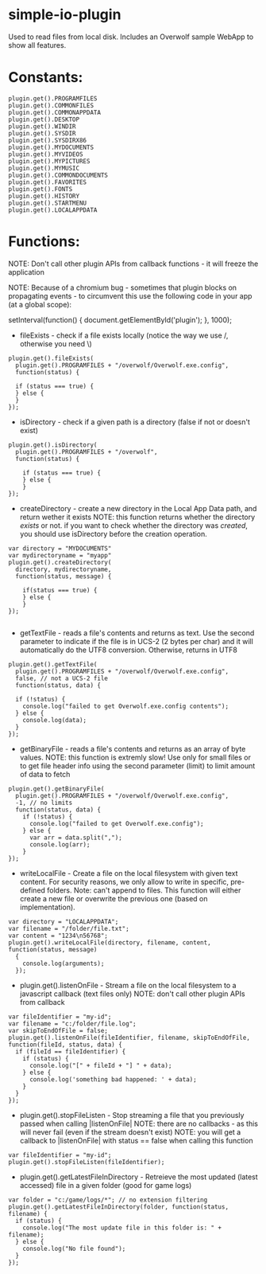 simple-io-plugin
================
Used to read files from local disk.
Includes an Overwolf sample WebApp to show all features.

Constants:
==========
```
plugin.get().PROGRAMFILES
plugin.get().COMMONFILES
plugin.get().COMMONAPPDATA
plugin.get().DESKTOP
plugin.get().WINDIR
plugin.get().SYSDIR
plugin.get().SYSDIRX86
plugin.get().MYDOCUMENTS
plugin.get().MYVIDEOS
plugin.get().MYPICTURES
plugin.get().MYMUSIC
plugin.get().COMMONDOCUMENTS
plugin.get().FAVORITES
plugin.get().FONTS
plugin.get().HISTORY
plugin.get().STARTMENU
plugin.get().LOCALAPPDATA
```

Functions:
==========
NOTE: Don't call other plugin APIs from callback functions - it will freeze the application

NOTE: Because of a chromium bug - sometimes that plugin blocks on propagating events - to circumvent this use the
following code in your app (at a global scope):

setInterval(function() {
  document.getElementById('plugin');
}, 1000);





- fileExists - check if a file exists locally (notice the way we use /, otherwise you need \\)

```
plugin.get().fileExists(
  plugin.get().PROGRAMFILES + "/overwolf/Overwolf.exe.config", 
  function(status) {
  
  if (status === true) {
  } else {
  }
});
```

- isDirectory - check if a given path is a directory (false if not or doesn't exist)

```
plugin.get().isDirectory(
  plugin.get().PROGRAMFILES + "/overwolf", 
  function(status) {
  
    if (status === true) {
    } else {
    }
});
```

- createDirectory - create a new directory in the Local App Data path, and return wether it exists
NOTE: this function returns whether the directory *exists* or not.
if you want to check whether the directory was *created*, you should
use isDirectory before the creation operation.

``` 
var directory = "MYDOCUMENTS"
var mydirectoryname = "myapp"
plugin.get().createDirectory(
  directory, mydirectoryname,
  function(status, message) {
  
    if(status === true) {
    } else {
    }
});
  
```

- getTextFile - reads a file's contents and returns as text.
Use the second parameter to indicate if the file is in UCS-2 (2 bytes per char) and
it will automatically do the UTF8 conversion.  Otherwise, returns in UTF8

```
plugin.get().getTextFile(
  plugin.get().PROGRAMFILES + "/overwolf/Overwolf.exe.config", 
  false, // not a UCS-2 file
  function(status, data) {
          
  if (!status) {
    console.log("failed to get Overwolf.exe.config contents");
  } else {
    console.log(data);
  }
});
```
        
- getBinaryFile - reads a file's contents and returns as an array of byte values.
NOTE: this function is extremly slow! Use only for small files or to get file header
info using the second parameter (limit) to limit amount of data to fetch

```
plugin.get().getBinaryFile(
  plugin.get().PROGRAMFILES + "/overwolf/Overwolf.exe.config",
  -1, // no limits
  function(status, data) {
    if (!status) {
      console.log("failed to get Overwolf.exe.config");
    } else {
      var arr = data.split(",");
      console.log(arr);
    }
});
```
- writeLocalFile - Create a file on the local filesystem with given text content. For security reasons, we only allow to write in specific, pre-defined folders.
Note: can't append to files. This function will either create a new file or overwrite the previous one (based on implementation).

```
var directory = "LOCALAPPDATA";
var filename = "/folder/file.txt";
var content = "1234\n56768";
plugin.get().writeLocalFile(directory, filename, content, function(status, message)
  {
    console.log(arguments);
  });
```

- plugin.get().listenOnFile - Stream a file on the local filesystem to a javascript callback (text files only)
NOTE: don't call other plugin APIs from callback

```
var fileIdentifier = "my-id";
var filename = "c:/folder/file.log";
var skipToEndOfFile = false;
plugin.get().listenOnFile(fileIdentifier, filename, skipToEndOfFile, function(fileId, status, data) {
  if (fileId == fileIdentifier) {
    if (status) {
      console.log("[" + fileId + "] " + data);
    } else {
      console.log('something bad happened: ' + data);
    }
  }
});
```

- plugin.get().stopFileListen - Stop streaming a file that you previously passed when calling |listenOnFile|
NOTE: there are no callbacks - as this will never fail (even if the stream doesn't exist)
NOTE: you will get a callback to |listenOnFile| with status == false when calling this function

```
var fileIdentifier = "my-id";
plugin.get().stopFileListen(fileIdentifier);
```

- plugin.get().getLatestFileInDirectory - Retreieve the most updated (latest accessed) file in a given folder (good for game logs)

```
var folder = "c:/game/logs/*"; // no extension filtering
plugin.get().getLatestFileInDirectory(folder, function(status, filename) {
  if (status) {
    console.log("The most update file in this folder is: " + filename);
  } else {
    console.log("No file found");
  }
});
```
